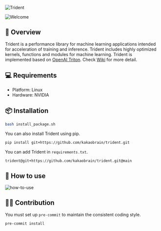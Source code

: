 ![Trident](https://github.com/kakaobrain/trident/assets/7459074/aee6bb37-45a4-4b8e-bf14-0ea63dc574a0)

![Welcome](https://capsule-render.vercel.app/api?type=rect&color=001eff&text=👋%20Hello%20and%20Welcome&fontColor=ffffff)

## 🔱 Overview

Trident is a performance library for machine learning applications intended for acceleration of training and inference.
Trident includes highly optimized kernels, functions and modules for machine learning. Trident is implemented based on
[OpenAI Triton](https://github.com/openai/triton). Check [Wiki](https://github.com/kakaobrain/trident/wiki) for more
detail.

## 💻 Requirements

- Platform: Linux
- Hardware: NVIDIA

## 📦 Installation

```bash
bash install_package.sh
```

You can also install Trident using pip.

```bash
pip install git+https://github.com/kakaobrain/trident.git
```

You can add Trident in `requirements.txt`.

```text
trident@git+https://github.com/kakaobrain/trident.git@main
```

## 📖 How to use

![how-to-use](https://github.com/kakaobrain/trident/assets/7459074/2876a2ca-d7cc-4d60-be81-b8d58cbb9f17)

## 🧑‍💻 Contribution

You must set up `pre-commit` to maintain the consistent coding style.

```bash
pre-commit install
```
